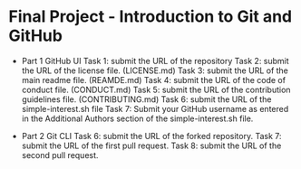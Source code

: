 # Final Project - Introduction to Git and GitHub

- Part 1 GitHub UI 
Task 1: submit the URL of the repository 
Task 2: submit the URL of the license file. (LICENSE.md)
Task 3: submit the URL of the main readme file. (REAMDE.md)
Task 4: submit the URL of the code of conduct file. (CONDUCT.md)
Task 5: submit the URL of the contribution guidelines file. (CONTRIBUTING.md)
Task 6: submit the URL of the simple-interest.sh file 
Task 7: Submit your GitHub username as entered in the Additional Authors section of the simple-interest.sh file. 

- Part 2 Git CLI 
Task 6: submit the URL of the forked repository. 
Task 7: submit the URL of the first pull request. 
Task 8: submit the URL of the second pull request. 
